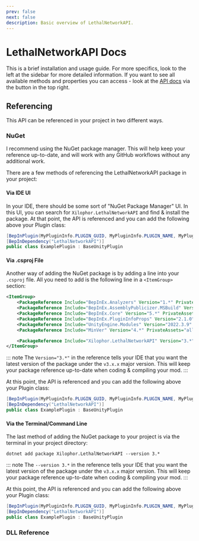 ```yaml
---
prev: false
next: false
description: Basic overview of LethalNetworkAPI.
---
```


# LethalNetworkAPI Docs

This is a brief installation and usage guide. For more specifics, look to the left at the sidebar for more detailed information. If you want to see all available methods and properties you can access - look at the [API docs](/api/) via the button in the top right.

## Referencing

This API can be referenced in your project in two different ways.

### NuGet

I recommend using the NuGet package manager. This will help keep your reference up-to-date, and will work with any GitHub workflows without any additional work.

There are a few methods of referencing the LethalNetworkAPI package in your project:

#### Via IDE UI

In your IDE, there should be some sort of "NuGet Package Manager" UI. In this UI, you can search for `Xilophor.LethalNetworkAPI` and find & install the package. At that point, the API is referenced and you can add the following above your Plugin class:

```csharp {2}
[BepInPlugin(MyPluginInfo.PLUGIN_GUID, MyPluginInfo.PLUGIN_NAME, MyPluginInfo.PLUGIN_VERSION)]
[BepInDependency("LethalNetworkAPI")]
public class ExamplePlugin : BaseUnityPlugin
```

#### Via .csproj File

Another way of adding the NuGet package is by adding a line into your `.csproj` file. All you need to add is the following line in a `<ItemGroup>` section:

```xml {9}
<ItemGroup>
    <PackageReference Include="BepInEx.Analyzers" Version="1.*" PrivateAssets="all"/>
    <PackageReference Include="BepInEx.AssemblyPublicizer.MSBuild" Version="0.4.1" PrivateAssets="all"/>
    <PackageReference Include="BepInEx.Core" Version="5.*" PrivateAssets="all"/>
    <PackageReference Include="BepInEx.PluginInfoProps" Version="2.1.0" PrivateAssets="all"/>
    <PackageReference Include="UnityEngine.Modules" Version="2022.3.9" PrivateAssets="all"/>
    <PackageReference Include="MinVer" Version="4.*" PrivateAssets="all" />

    <PackageReference Include="Xilophor.LethalNetworkAPI" Version="3.*" PrivateAssets="all"/>
</ItemGroup>
```

::: note
The `Version="3.*"` in the reference tells your IDE that you want the latest version of the package under the `v3.x.x` major version. This will keep your package reference up-to-date when coding & compiling your mod.
:::

At this point, the API is referenced and you can add the following above your Plugin class:

```csharp {2}
[BepInPlugin(MyPluginInfo.PLUGIN_GUID, MyPluginInfo.PLUGIN_NAME, MyPluginInfo.PLUGIN_VERSION)]
[BepInDependency("LethalNetworkAPI")]
public class ExamplePlugin : BaseUnityPlugin
```

#### Via the Terminal/Command Line

The last method of adding the NuGet package to your project is via the terminal in your project directory:

```shell
dotnet add package Xilophor.LethalNetworkAPI --version 3.*
```

::: note
The `--version 3.*` in the reference tells your IDE that you want the latest version of the package under the `v3.x.x` major version. This will keep your package reference up-to-date when coding & compiling your mod.
:::

At this point, the API is referenced and you can add the following above your Plugin class:

```csharp {2}
[BepInPlugin(MyPluginInfo.PLUGIN_GUID, MyPluginInfo.PLUGIN_NAME, MyPluginInfo.PLUGIN_VERSION)]
[BepInDependency("LethalNetworkAPI")]
public class ExamplePlugin : BaseUnityPlugin
```

### DLL Reference
